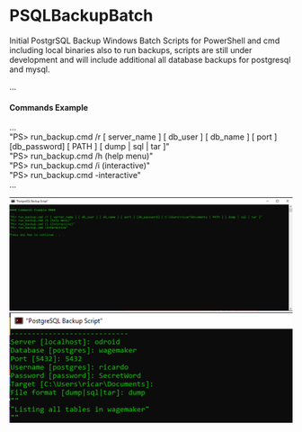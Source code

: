 # PSQLBackupBatch

Initial PostgrSQL Backup Windows Batch Scripts for PowerShell and cmd including local binaries also to run backups, scripts are still under development and will include additional all database backups for postgresql and mysql.
 
...
#### Commands Example ####
...<br>
"PS> run_backup.cmd /r [ server_name ] [ db_user ] [ db_name ] [ port ] [db_password] [ PATH ] [ dump | sql | tar ]" <br>
"PS> run_backup.cmd /h (help menu)"<br>
"PS> run_backup.cmd /i (interactive)"<br>
"PS> run_backup.cmd -interactive"<br>
...<br>


 ![alt text](screenshots/run_backup.png)
 ![alt text](screenshots/run_backup_interactive.png)
